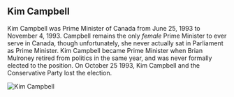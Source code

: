 ## Kim Campbell
Kim Campbell was Prime Minister of Canada from June 25, 1993 to November 4, 1993. Campbell remains the only *female* Prime Minister to ever serve in Canada, though unfortunately, she never actually sat in Parliament as Prime Minister.
Kim Campbell became Prime Minister when Brian Mulroney retired from politics in the same year, and was never formally elected to the position. On October 25 1993, Kim Campbell and the Conservative Party lost the election. 

![Kim Campbell](https://tce-live2.s3.amazonaws.com/media/media/5a464367-5cfc-4c5f-8414-103363d3fab2.jpg)
